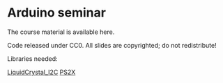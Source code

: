# Arduino seminar
The course material is available here.

Code released under CC0. All slides are copyrighted; do not redistribute!

Libraries needed:

[LiquidCrystal_I2C]( https://github.com/fdebrabander/Arduino-LiquidCrystal-I2C-library)
[PS2X](https://github.com/madsci1016/Arduino-PS2X)
